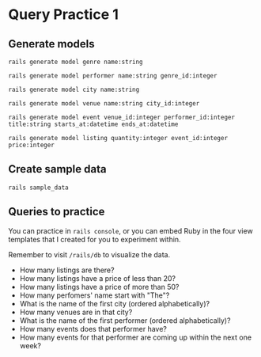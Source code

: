 # Query Practice 1

## Generate models

```
rails generate model genre name:string
```

```
rails generate model performer name:string genre_id:integer
```

```
rails generate model city name:string
```

```
rails generate model venue name:string city_id:integer
```

```
rails generate model event venue_id:integer performer_id:integer title:string starts_at:datetime ends_at:datetime
```


```
rails generate model listing quantity:integer event_id:integer price:integer
```

## Create sample data

```
rails sample_data
```

## Queries to practice

You can practice in `rails console`, or you can embed Ruby in the four view templates that I created for you to experiment within.

Remember to visit `/rails/db` to visualize the data.

- How many listings are there?
- How many listings have a price of less than 20?
- How many listings have a price of more than 50?
- How many perfomers' name start with "The"?
- What is the name of the first city (ordered alphabetically)?
- How many venues are in that city?
- What is the name of the first performer (ordered alphabetically)?
- How many events does that performer have?
- How many events for that performer are coming up within the next one week?
